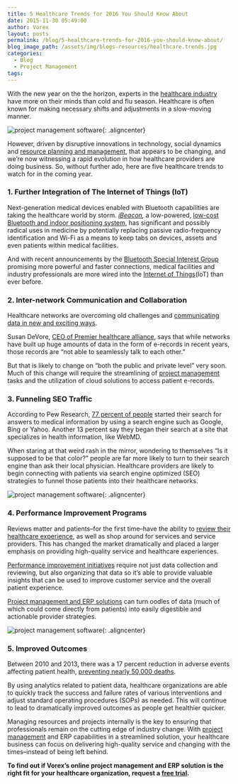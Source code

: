 ```yaml
---
title: 5 Healthcare Trends for 2016 You Should Know About
date: 2015-11-30 05:49:00
author: Vorex
layout: posts
permalink: /blog/5-healthcare-trends-for-2016-you-should-know-about/
blog_image_path: /assets/img/blogs-resources/healthcare.trends.jpg
categories:
  - Blog
  - Project Management
tags:  
---
```



With the new year on the the horizon, experts in the [healthcare industry](http://www.vorex.com/top-5-best-practices-for-project-and-resource-management-in-healthcare-orgs/) have more on their minds than cold and flu season. Healthcare is often known for making necessary shifts and adjustments in a slow-moving manner.


![project management software](https://media.giphy.com/media/1KJPg114jm68U/giphy.gif){: .aligncenter}

However, driven by disruptive innovations in technology, social dynamics and [resource planning and management](http://www.vorex.com/i-choose-you-selecting-the-best-erp-for-your-organization/), that appears to be changing, and we’re now witnessing a rapid evolution in how healthcare providers are doing business. So, without further ado, here are five healthcare trends to watch for in the coming year.

### 1. Further Integration of The Internet of Things (IoT)

Next-generation medical devices enabled with Bluetooth capabilities are taking the healthcare world by storm. *[iBeacon](http://searchnetworking.techtarget.com/feature/Aruba-mobile-engagement-platform-wins-Network-Innovation-Award),* a low-powered, [low-cost Bluetooth and indoor positioning system](http://searchhealthit.techtarget.com/opinion/Newest-generation-Bluetooth-medical-devices-can-disrupt-healthcare), has significant and possibly radical uses in medicine by potentially replacing passive radio-frequency identification and Wi-Fi as a means to keep tabs on devices, assets and even patients within medical facilities.

And with recent announcements by the [Bluetooth Special Interest Group](http://www.toptechnews.com/article/index.php?story_id=03200101FLVK) promising more powerful and faster connections, medical facilities and industry professionals are more wired into the [Internet of Things](http://www.vorex.com/business-management-and-erp-address-telecoms-top-trends-of-2015/)(IoT) than ever before.

### 2. Inter-network Communication and Collaboration

Healthcare networks are overcoming old challenges and [communicating data in new and exciting ways](http://fortune.com/2015/01/14/5-trends-that-will-redefine-your-healthcare-experience-in-2015/).

Susan DeVore, [CEO of Premier healthcare alliance](https://www.premierinc.com/5-trends-will-redefine-healthcare-experience-2015/), says that while networks have built up huge amounts of data in the form of e-records in recent years, those records are “not able to seamlessly talk to each other.”

But that is likely to change on “both the public and private level” very soon. Much of this change will require the streamlining of [project management](http://www.vorex.com/supercharging-business-insights-with-online-project-management-erp/) tasks and the utilization of cloud solutions to access patient e-records.

### 3. Funneling SEO Traffic

According to Pew Research, [77 percent of people](http://mktgessentials.com/top-5-marketing-trends-for-healthcare-in-2016/) started their search for answers to medical information by using a search engine such as Google, Bing or Yahoo. Another 13 percent say they began their search at a site that specializes in health information, like WebMD.

When staring at that weird rash in the mirror, wondering to themselves “Is it supposed to be that color?” people are far more likely to turn to their search engine than ask their local physician. Healthcare providers are likely to begin connecting with patients via search engine optimized (SEO) strategies to funnel those patients into their healthcare networks.

![project management software](https://media.giphy.com/media/tEa6GpFtMujao/giphy.gif){: .aligncenter}

### 4. Performance Improvement Programs

Reviews matter and patients–for the first time–have the ability to [review their healthcare experience](http://www.bizjournals.com/washington/print-edition/2015/08/28/the-patient-is-not-always-right.html), as well as shop around for services and service providers. This has changed the market dramatically and placed a larger emphasis on providing high-quality service and healthcare experiences.

[Performance improvement initiatives](https://www.healthcatalyst.com/implementing-healthcare-performance-improvement-initiatives) require not just data collection and reviewing, but also organizing that data so it’s able to provide valuable insights that can be used to improve customer service and the overall patient experience.

[Project management and ERP solutions](http://www.vorex.com/supercharging-business-insights-with-online-project-management-erp/) can turn oodles of data (much of which could come directly from patients) into easily digestible and actionable provider strategies.

![project management software](https://media.giphy.com/media/GnvxEJt9H7ejm/giphy.gif){: .aligncenter}

### 5. Improved Outcomes

Between 2010 and 2013, there was a 17 percent reduction in adverse events affecting patient health, [preventing nearly 50,000 deaths](https://www.healthcatalyst.com/top-healthcare-trends-challenges-2015/2/).

By using analytics related to patient data, healthcare organizations are able to quickly track the success and failure rates of various interventions and adjust standard operating procedures (SOPs) as needed. This will continue to lead to dramatically improved outcomes as people get healthier quicker.

Managing resources and projects internally is the key to ensuring that professionals remain on the cutting edge of industry change. With [project management](http://www.vorex.com/top-5-ways-cloud-based-project-management-provides-a-competitive-edge/#more-1440) and ERP capabilities in a streamlined solution, your healthcare business can focus on delivering high-quality service and changing with the times–instead of being left behind.

**To find out if Vorex’s online project management and ERP solution is the right fit for your healthcare organization, request a [free trial](http://www.vorex.com/free-trial/).**
